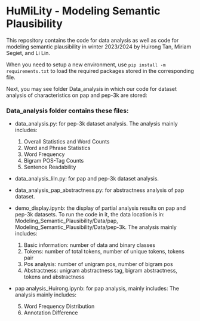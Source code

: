 # HuMiLity - Modeling Semantic Plausibility

This repository contains the code for data analysis as well as code for modeling semantic plausibility in winter 2023/2024 by Huirong Tan, Miriam Segiet, and Li Lin.

When you need to setup a new environment, use `pip install -m requirements.txt` to load the required packages stored in the corresponding file.

Next, you may see folder Data_analysis in which our code for dataset analysis of characteristics on pap and pep-3k are stored: 

### Data_analysis folder contains these files:
* data_analysis.py: for pep-3k dataset analysis. 
The analysis mainly includes:

    1. Overall Statistics and Word Counts
    2. Word and Phrase Statistics
    3. Word Frequency
    4. Bigram POS-Tag Counts
    5. Sentence Readability


* data_analysis_liln.py: for pap and pep-3k dataset analysis.
* data_analysis_pap_abstractness.py: for abstractness analysis of pap dataset.
* demo_display.ipynb: the display of partial analysis results on pap and pep-3k datasets. To run the code in it, the data location is in: Modeling_Semantic_Plausibility/Data/pap, Modeling_Semantic_Plausibility/Data/pep-3k. 
The analysis mainly includes:

    1. Basic information: number of data and binary classes
    2. Tokens: number of total tokens, number of unique tokens, tokens pair
    3. Pos analysis: number of unigram pos, number of bigram pos
    4. Abstractness: unigram abstractness tag, bigram abstractness, tokens and abstractness


* pap analysis_Huirong.ipynb: for pap analysis, mainly includes:
The analysis mainly includes:

    5.  Word Frequency Distribution
    6. Annotation Difference

